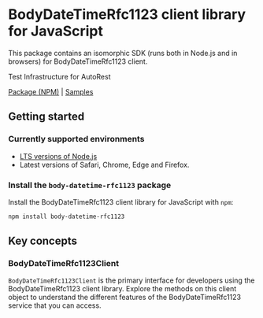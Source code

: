 # BodyDateTimeRfc1123 client library for JavaScript

This package contains an isomorphic SDK (runs both in Node.js and in browsers) for BodyDateTimeRfc1123 client.

Test Infrastructure for AutoRest

[Package (NPM)](https://www.npmjs.com/package/body-datetime-rfc1123) |
[Samples](https://github.com/Azure-Samples/azure-samples-js-management)

## Getting started

### Currently supported environments

- [LTS versions of Node.js](https://nodejs.org/about/releases/)
- Latest versions of Safari, Chrome, Edge and Firefox.


### Install the `body-datetime-rfc1123` package

Install the BodyDateTimeRfc1123 client library for JavaScript with `npm`:

```bash
npm install body-datetime-rfc1123
```


## Key concepts

### BodyDateTimeRfc1123Client

`BodyDateTimeRfc1123Client` is the primary interface for developers using the BodyDateTimeRfc1123 client library. Explore the methods on this client object to understand the different features of the BodyDateTimeRfc1123 service that you can access.

